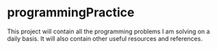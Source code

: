 # programmingPractice
This project will contain all the programming problems I am solving on a daily basis. 
It will also contain other useful resources and references.
